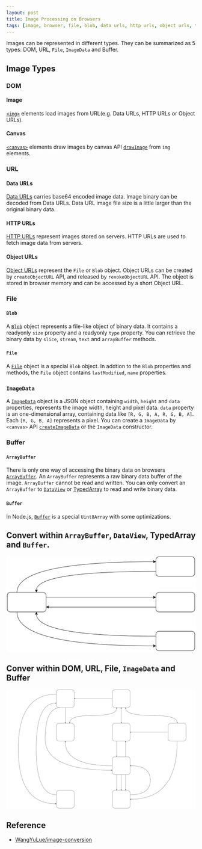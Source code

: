 ```yaml
---
layout: post
title: Image Processing on Browsers
tags: [image, browser, file, blob, data urls, http urls, object urls, typedarray, buffer, dataview, arraybuffer]
---
```


Images can be represented in different types. They can be summarized as 5 types: DOM, URL, `File`, `ImageData` and Buffer.

## Image Types

### DOM

#### Image

[`<img>`](https://developer.mozilla.org/en-US/docs/Web/HTML/Element/img) elements load images from URL(e.g. Data URLs, HTTP URLs or Object URLs).

#### Canvas

[`<canvas>`](https://developer.mozilla.org/en-US/docs/Web/HTML/Element/canvas) elements draw images by canvas API [`drawImage`](https://developer.mozilla.org/en-US/docs/Web/API/CanvasRenderingContext2D/drawImage) from `img` elements.

### URL

#### Data URLs

[Data URLs](https://developer.mozilla.org/en-US/docs/Web/HTTP/Basics_of_HTTP/Data_URIs) carries base64 encoded image data. Image binary can be decoded from Data URLs. Data URL image file size is a little larger than the original binary data.

#### HTTP URLs

[HTTP URLs](https://developer.mozilla.org/en-US/docs/Learn/Common_questions/What_is_a_URL) represent images stored on servers. HTTP URLs are used to fetch image data from servers.

#### Object URLs

[Object URLs](https://developer.mozilla.org/en-US/docs/Web/API/URL/createObjectURL) represent the `File` or `Blob` object. Object URLs can be created by `createObjectURL` API, and released by `revokeObjectURL` API. The object is stored in browser memory and can be accessed by a short Object URL.

### File

#### `Blob`

A [`Blob`](https://developer.mozilla.org/en-US/docs/Web/API/Blob) object represents a file-like object of binary data. It contains a readyonly `size` property and a readyonly `type` property. You can retrieve the binary data by `slice`, `stream`, `text` and `arrayBuffer` methods.

#### `File`

A [`File`](https://developer.mozilla.org/en-US/docs/Web/API/File) object is a special `Blob` object. In addtion to the `Blob` properties and methods, the `File` object contains `lastModified`, `name` properties.

### `ImageData`

A [`ImageData`](https://developer.mozilla.org/en-US/docs/Web/API/ImageData) object is a JSON object containing `width`, `height` and `data` properties, represents the image width, height and pixel data. `data` property is an one-dimensional array, containing data like `[R, G, B, A, R, G, B, A]`. Each `[R, G, B, A]` represents a pixel. You can create a `ImageData` by `<canvas>` API [`createImageData`](https://developer.mozilla.org/en-US/docs/Web/API/CanvasRenderingContext2D/createImageData) or the `ImageData` constructor.

### Buffer

#### `ArrayBuffer`

There is only one way of accessing the binary data on browsers [`ArrayBuffer`](https://developer.mozilla.org/en-US/docs/Web/JavaScript/Reference/Global_Objects/ArrayBuffer). An `ArrayBuffer` represents a raw binary data buffer of the image. `ArrayBuffer` cannot be read and written. You can only convert an `ArrayBuffer` to [`DataView`](https://developer.mozilla.org/en-US/docs/Web/JavaScript/Reference/Global_Objects/DataView) or [TypedArray](https://developer.mozilla.org/en-US/docs/Web/JavaScript/Reference/Global_Objects/TypedArray) to read and write binary data.

#### `Buffer`

In Node.js, [`Buffer`](https://nodejs.org/api/buffer.html) is a special `Uint8Array` with some optimizations.

## Convert within `ArrayBuffer`, `DataView`, TypedArray and `Buffer`.

![How to convert within `ArrayBuffer`, `DataView`, TypedArray and `Buffer`](/assets/2019-11-06-image-processing-on-browsers/ArrayBuffer-TypedArray-Buffer-DataView.svg)

## Conver within DOM, URL, File, `ImageData` and Buffer

![How to conver within DOM, URL, File, `ImageData` and Buffer](/assets/2019-11-06-image-processing-on-browsers/DOM-URL-File-Data.svg)

## Reference

- [WangYuLue/image-conversion](https://github.com/WangYuLue/image-conversion)
